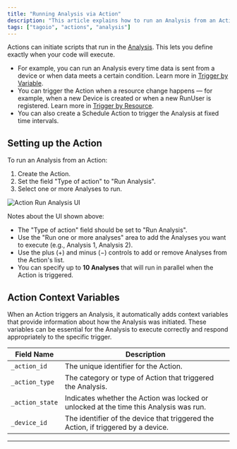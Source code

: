 ```yaml
---
title: "Running Analysis via Action"
description: "This article explains how to run an Analysis from an Action in TagoIO, including when to trigger it and how to configure the Action to run one or more Analyses."
tags: ["tagoio", "actions", "analysis"]
---
```

Actions can initiate scripts that run in the [Analysis](/docs/tagoio/analys/). This lets you define exactly when your code will execute.

- For example, you can run an Analysis every time data is sent from a device or when data meets a certain condition. Learn more in [Trigger by Variable](../trigger-by-variable).
- You can trigger the Action when a resource change happens — for example, when a new Device is created or when a new RunUser is registered. Learn more in [Trigger by Resource](../trigger-by-resource).
- You can also create a Schedule Action to trigger the Analysis at fixed time intervals.

## Setting up the Action

To run an Analysis from an Action:

1. Create the Action.
2. Set the field "Type of action" to "Run Analysis".
3. Select one or more Analyses to run.

![Action Run Analysis UI](/docs_imagem/tagoio/running-analysis-via-action-2.png)

Notes about the UI shown above:
- The "Type of action" field should be set to "Run Analysis".
- Use the "Run one or more analyses" area to add the Analyses you want to execute (e.g., Analysis 1, Analysis 2).
- Use the plus (+) and minus (−) controls to add or remove Analyses from the Action's list.
- You can specify up to **10 Analyses** that will run in parallel when the Action is triggered.

## Action Context Variables

When an Action triggers an Analysis, it automatically adds context variables that provide information about how the Analysis was initiated. These variables can be essential for the Analysis to execute correctly and respond appropriately to the specific trigger.

| Field Name   | Description |
|--------------|-------------|
| `_action_id`  | The unique identifier for the Action. |
| `_action_type` | The category or type of Action that triggered the Analysis. |
| `_action_state` | Indicates whether the Action was locked or unlocked at the time this Analysis was run. |
| `_device_id`   | The identifier of the device that triggered the Action, if triggered by a device. |

---